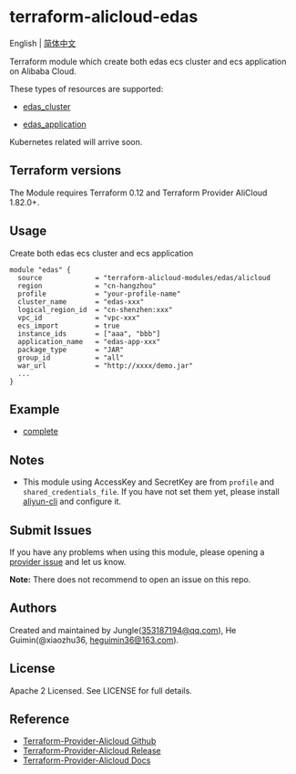 terraform-alicloud-edas
=============================

English | [简体中文](https://github.com/terraform-alicloud-modules/terraform-alicloud-edas/blob/master/README-CN.md)


Terraform module which create both edas ecs cluster and ecs application on Alibaba Cloud. 

These types of resources are supported:

* [edas_cluster](https://github.com/terraform-providers/terraform-provider-alicloud/blob/master/website/docs/r/edas_cluster.html.markdown)

* [edas_application](https://github.com/terraform-providers/terraform-provider-alicloud/blob/master/website/docs/r/edas_application.html.markdown)

Kubernetes related will arrive soon.

## Terraform versions

The Module requires Terraform 0.12 and Terraform Provider AliCloud 1.82.0+.

## Usage

Create both edas ecs cluster and ecs application

   ```
   module "edas" {
     source             = "terraform-alicloud-modules/edas/alicloud
     region             = "cn-hangzhou"
     profile            = "your-profile-name"
     cluster_name       = "edas-xxx"
     logical_region_id  = "cn-shenzhen:xxx"
     vpc_id             = "vpc-xxx"
     ecs_import         = true
     instance_ids       = ["aaa", "bbb"]
     application_name   = "edas-app-xxx"
     package_type       = "JAR"
     group_id           = "all"
     war_url            = "http://xxxx/demo.jar"
     ...
   }
   
   ```
## Example
* [complete](https://github.com/terraform-alicloud-modules/terraform-alicloud-edas/tree/master/examples/complete)
    
## Notes
* This module using AccessKey and SecretKey are from `profile` and `shared_credentials_file`.
If you have not set them yet, please install [aliyun-cli](https://github.com/aliyun/aliyun-cli#installation) and configure it.

Submit Issues
-------------
If you have any problems when using this module, please opening a [provider issue](https://github.com/terraform-providers/terraform-provider-alicloud/issues/new) and let us know.

**Note:** There does not recommend to open an issue on this repo.

Authors
-------
Created and maintained by Jungle(353187194@qq.com), He Guimin(@xiaozhu36, heguimin36@163.com).

License
----
Apache 2 Licensed. See LICENSE for full details.

Reference
---------
* [Terraform-Provider-Alicloud Github](https://github.com/terraform-providers/terraform-provider-alicloud)
* [Terraform-Provider-Alicloud Release](https://releases.hashicorp.com/terraform-provider-alicloud/)
* [Terraform-Provider-Alicloud Docs](https://www.terraform.io/docs/providers/alicloud/index.html)